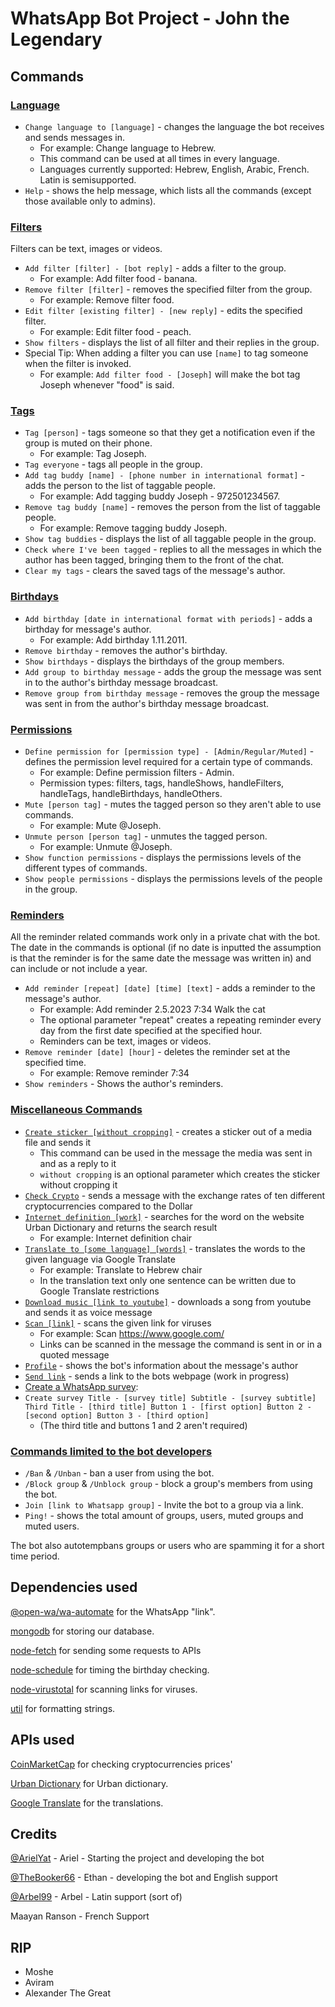 # WhatsApp Bot Project - John the Legendary

## Commands

### [Language](ModulesDatabase/HandleLanguage.js)

- `Change language to [language]` - changes the language the bot receives and sends messages in.
    - For example: Change language to Hebrew.
    - This command can be used at all times in every language.
    - Languages currently supported: Hebrew, English, Arabic, French. Latin is semisupported.
- `Help` - shows the help message, which lists all the commands (except those available only to admins).

### [Filters](ModulesDatabase/HandleFilters.js)

Filters can be text, images or videos.

- `Add filter [filter] - [bot reply]` - adds a filter to the group.
    - For example: Add filter food - banana.
- `Remove filter [filter]` - removes the specified filter from the group.
    - For example: Remove filter food.
- `Edit filter [existing filter] - [new reply]` - edits the specified filter.
    - For example: Edit filter food - peach.
- `Show filters` - displays the list of all filter and their replies in the group.
- Special Tip: When adding a filter you can use `[name]` to tag someone when the filter is invoked.
    - For example: `Add filter food - [Joseph]` will make the bot tag Joseph whenever "food" is said.

### [Tags](ModulesDatabase/HandleTags.js)

- `Tag [person]` - tags someone so that they get a notification even if the group is muted on their phone.
    - For example: Tag Joseph.
- `Tag everyone` - tags all people in the group.
- `Add tag buddy [name] - [phone number in international format]` - adds the person to the list of taggable people.
    - For example: Add tagging buddy Joseph - 972501234567.
- `Remove tag buddy [name]` - removes the person from the list of taggable people.
    - For example: Remove tagging buddy Joseph.
- `Show tag buddies` - displays the list of all taggable people in the group.
- `Check where I've been tagged` - replies to all the messages in which the author has been tagged, bringing them to the
  front of the chat.
- `Clear my tags` - clears the saved tags of the message's author.

### [Birthdays](ModulesDatabase/HandleBirthdays.js)

- `Add birthday [date in international format with periods]` - adds a birthday for message's author.
    - For example: Add birthday 1.11.2011.
- `Remove birthday` - removes the author's birthday.
- `Show birthdays` - displays the birthdays of the group members.
- `Add group to birthday message` - adds the group the message was sent in to the author's birthday message broadcast.
- `Remove group from birthday message` - removes the group the message was sent in from the author's birthday message
  broadcast.

### [Permissions](ModulesDatabase/HandlePermissions.js)

- `Define permission for [permission type] - [Admin/Regular/Muted]` - defines the permission level required for a
  certain type of commands.
  - For example: Define permission filters - Admin.
  - Permission types: filters, tags, handleShows, handleFilters, handleTags, handleBirthdays, handleOthers.
- `Mute [person tag]` - mutes the tagged person so they aren't able to use commands.
  - For example: Mute @Joseph.
- `Unmute person [person tag]` - unmutes the tagged person.
    - For example: Unmute @Joseph.
- `Show function permissions` - displays the permissions levels of the different types of commands.
- `Show people permissions` - displays the permissions levels of the people in the group.

### [Reminders](ModulesDatabase/HandleReminders.js)

All the reminder related commands work only in a private chat with the bot. The date in the commands is optional (if no
date is inputted the assumption is that the reminder is for the same date the message was written in) and can include or
not include a year.

- `Add reminder [repeat] [date] [time] [text]` - adds a reminder to the message's author.
    - For example: Add reminder 2.5.2023 7:34 Walk the cat
    - The optional parameter "repeat" creates a repeating reminder every day from the first date specified at the
      specified hour.
    - Reminders can be text, images or videos.
- `Remove reminder [date] [hour]` - deletes the reminder set at the specified time.
    - For example: Remove reminder 7:34
- `Show reminders` - Shows the author's reminders.

### [Miscellaneous Commands](ModulesImmediate)

- [`Create sticker [without cropping]`](ModulesImmediate/HandleStickers.js) - creates a sticker out of a media file and
  sends it
    - This command can be used in the message the media was sent in and as a reply to it
    - `without cropping` is an optional parameter which creates the sticker without cropping it
- [`Check Crypto`](ModulesImmediate/HandleAPIs.js) - sends a message with the exchange rates of ten different
  cryptocurrencies compared to the Dollar
- [`Internet definition [work]`](ModulesImmediate/HandleAPIs.js) - searches for the word on the website Urban Dictionary
  and returns the search result
    - For example: Internet definition chair
- [`Translate to [some language] [words]`](ModulesImmediate/HandleAPIs.js) - translates the words to the given language
  via Google Translate
    - For example: Translate to Hebrew chair
    - In the translation text only one sentence can be written due to Google Translate restrictions
- [`Download music [link to youtube]`](ModulesImmediate/HandleAPIs.js) - downloads a song from youtube and sends it as
  voice message
- [`Scan [link]`](ModulesImmediate/HandleURLs.js) - scans the given link for viruses
    - For example: Scan https://www.google.com/
    - Links can be scanned in the message the command is sent in or in a quoted message
- [`Profile`](ModulesImmediate/HandleUserStats.js) - shows the bot's information about the message's author
- [`Send link`](ModuleWebsite/HandleWebsite.js) - sends a link to the bots webpage (work in progress)
- [Create a WhatsApp survey](ModulesImmediate/HandleStickers.js):
- `Create survey Title - [survey title]
  Subtitle - [survey subtitle]
  Third Title - [third title]
  Button 1 - [first option]
  Button 2 - [second option]
  Button 3 - [third option]`
    - (The third title and buttons 1 and 2 aren't required)

<!--
### [Deletion from the database](ModulesDatabase/HandleDB.js)

- `Delete this group from the database` - deletes all of the group's information from the database.
- `Delete me from the database` - deletes all of the author's information from the database.

**Use these commands with caution, their effects are irreversible**
-->

### [Commands limited to the bot developers](ModulesDatabase/HandleAdminFunctions.js)

- `/Ban` & `/Unban` - ban a user from using the bot.
- `/Block group` & `/Unblock group` - block a group's members from using the bot.
- `Join [link to Whatsapp group]` - Invite the bot to a group via a link.
- `Ping!` - shows the total amount of groups, users, muted groups and muted users.

The bot also autotempbans groups or users who are spamming it for a short time period.

## Dependencies used

[@open-wa/wa-automate](https://www.npmjs.com/package/@open-wa/wa-automate) for the WhatsApp "link".

[mongodb](https://www.npmjs.com/package/mongodb) for storing our database.

[node-fetch](https://www.npmjs.com/package/node-fetch) for sending some requests to APIs

[node-schedule](https://www.npmjs.com/package/node-schedule) for timing the birthday checking.

[node-virustotal](https://www.npmjs.com/package/node-virustotal) for scanning links for viruses.

[util](https://www.npmjs.com/package/util) for formatting strings.

## APIs used

[CoinMarketCap](https://pro-api.coinmarketcap.com/v1/cryptocurrency/listings/latest) for checking cryptocurrencies
prices'

[Urban Dictionary](https://api.urbandictionary.com/v0/define?term=) for Urban dictionary.

[Google Translate](https://translate.googleapis.com/translate_a/single?client=gtx&sl=auto&tl=en&dt=t&q=query) for the
translations.

## Credits

[@ArielYat](https://github.com/ArielYat) - Ariel - Starting the project and developing the bot

[@TheBooker66](https://github.com/TheBooker66) - Ethan - developing the bot and English support

[@Arbel99](https://github.com/Arbel99) - Arbel - Latin support (sort of)

Maayan Ranson - French Support

## RIP

- Moshe
- Aviram
- Alexander The Great